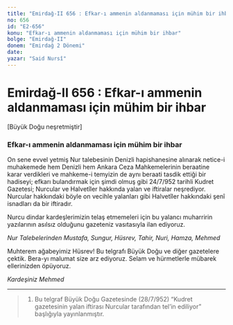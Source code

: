```yaml
---
title: "Emirdağ-II 656 : Efkar-ı ammenin aldanmaması için mühim bir ihbar"
no: 656
id: "E2-656"
konu: "Efkar-ı ammenin aldanmaması için mühim bir ihbar"
bolge: "Emirdağ-II"
donem: "Emirdağ 2 Dönemi"
date: 
yazar: "Said Nursî"
---
```


# Emirdağ-II 656 : Efkar-ı ammenin aldanmaması için mühim bir ihbar

<p class="takdim">[Büyük Doğu neşretmiştir]</p>

### Efkar-ı ammenin aldanmaması için mühim bir ihbar

On sene evvel yetmiş Nur talebesinin Denizli hapishanesine alınarak netice-i muhakemede hem Denizli hem Ankara Ceza Mahkemelerinin beraatine karar verdikleri ve mahkeme-i temyizin de aynı beraati tasdik ettiği bir hadiseyi; efkarı bulandırmak için şimdi olmuş gibi 24/7/952 tarihli Kudret Gazetesi; Nurcular ve Halvetîler hakkında yalan ve iftiralar neşrediyor. Nurcular hakkındaki böyle on vecihle yalanları gibi Halvetîler hakkındaki şenî isnadları da bir iftiradır.

Nurcu dindar kardeşlerimizin telaş etmemeleri için bu yalancı muharririn yazılarının asılsız olduğunu gazeteniz vasıtasıyla ilan ediyoruz.

*Nur Talebelerinden*
*Mustafa, Sungur, Hüsrev, Tahir,*
*Nuri, Hamza, Mehmed*

Muhterem ağabeyimiz Hüsrev! Bu telgrafı Büyük Doğu ve diğer gazetelere çektik. Bera-yı malumat size arz ediyoruz. Selam ve hürmetlerle mübarek ellerinizden öpüyoruz.

*Kardeşiniz Mehmed*

***

> 1. Bu telgraf Büyük Doğu Gazetesinde (28/7/952) “Kudret gazetesinin yalan iftirası Nurcular tarafından tel’in ediliyor” başlığıyla yayınlanmıştır.
